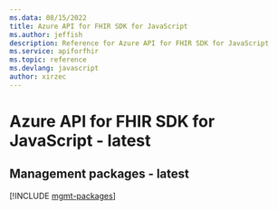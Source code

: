 ```yaml
---
ms.data: 08/15/2022
title: Azure API for FHIR SDK for JavaScript
ms.author: jeffish
description: Reference for Azure API for FHIR SDK for JavaScript
ms.service: apiforfhir
ms.topic: reference
ms.devlang: javascript
author: xirzec
---
```

# Azure API for FHIR SDK for JavaScript - latest

## Management packages - latest
[!INCLUDE [mgmt-packages](api-for-fhir-mgmt-index.md)]